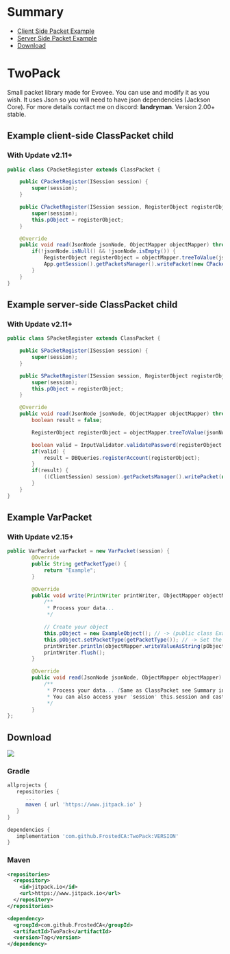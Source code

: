 # Summary
- <a href="#example-client-side-classpacket-child">Client Side Packet Example</a>
- <a href="#example-server-side-classpacket-child">Server Side Packet Example</a>
- <a href="#download">Download</a>

# TwoPack
Small packet library made for Evovee. You can use and modify it as you wish. It uses Json so you will need to have json dependencies (Jackson Core).
For more details contact me on discord: **landryman**.
Version 2.00+ stable.

## Example client-side ClassPacket child
### With Update v2.11+
```java
public class CPacketRegister extends ClassPacket {

    public CPacketRegister(ISession session) {
        super(session);
    }

    public CPacketRegister(ISession session, RegisterObject registerObject) {
        super(session);
        this.pObject = registerObject;
    }

    @Override
    public void read(JsonNode jsonNode, ObjectMapper objectMapper) throws JsonProcessingException {
        if(!jsonNode.isNull() && !jsonNode.isEmpty()) {
            RegisterObject registerObject = objectMapper.treeToValue(jsonNode, RegisterObject.class);
            App.getSession().getPacketsManager().writePacket(new CPacketLogin(App.getSession(), registerObject));
        }
    }
}
```

## Example server-side ClassPacket child
### With Update v2.11+
```java
public class SPacketRegister extends ClassPacket {

    public SPacketRegister(ISession session) {
        super(session);
    }

    public SPacketRegister(ISession session, RegisterObject registerObject) {
        super(session);
        this.pObject = registerObject;
    }

    @Override
    public void read(JsonNode jsonNode, ObjectMapper objectMapper) throws JsonProcessingException {
        boolean result = false;

        RegisterObject registerObject = objectMapper.treeToValue(jsonNode, RegisterObject.class);

        boolean valid = InputValidator.validatePassword(registerObject.getPassword(), registerObject.getConfPassword());
        if(valid) {
            result = DBQueries.registerAccount(registerObject);
        }
        if(result) {
            ((ClientSession) session).getPacketsManager().writePacket(new SPacketRegister(session, registerObject));
        }
    }
}
```

## Example VarPacket
### With Update v2.15+
```java
public VarPacket varPacket = new VarPacket(session) {
        @Override
        public String getPacketType() {
            return "Example";
        }

        @Override
        public void write(PrintWriter printWriter, ObjectMapper objectMapper) throws JsonProcessingException {
            /**
             * Process your data...
             */

            // Create your object
            this.pObject = new ExampleObject(); // -> (public class ExampleObject extends PObject)
            this.pObject.setPacketType(getPacketType()); // -> Set the packet type.
            printWriter.println(objectMapper.writeValueAsString(pObject)); // -> Write the packet.
            printWriter.flush();
        }

        @Override
        public void read(JsonNode jsonNode, ObjectMapper objectMapper) throws JsonProcessingException {
            /**
             * Process your data... (Same as ClassPacket see Summary inside ReadMe)
             * You can also access your 'session' this.session and cast it to your actual session class if needed (server side especially)
             */
        }
};
```

## Download
[![](https://www.jitpack.io/v/FrostedCA/TwoPack.svg)](https://www.jitpack.io/#FrostedCA/TwoPack)
### Gradle
```gradle
allprojects {
   repositories {
      ...
      maven { url 'https://www.jitpack.io' }
   }
}

dependencies {
   implementation 'com.github.FrostedCA:TwoPack:VERSION'
}
```
### Maven
```xml
<repositories>
  <repository>
    <id>jitpack.io</id>
    <url>https://www.jitpack.io</url>
  </repository>
</repositories>

<dependency>
  <groupId>com.github.FrostedCA</groupId>
  <artifactId>TwoPack</artifactId>
  <version>Tag</version>
</dependency>
```
